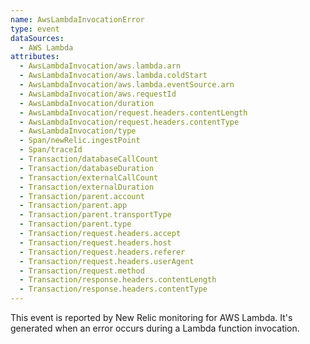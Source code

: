 ```yaml
---
name: AwsLambdaInvocationError
type: event
dataSources:
  - AWS Lambda
attributes:
  - AwsLambdaInvocation/aws.lambda.arn
  - AwsLambdaInvocation/aws.lambda.coldStart
  - AwsLambdaInvocation/aws.lambda.eventSource.arn
  - AwsLambdaInvocation/aws.requestId
  - AwsLambdaInvocation/duration
  - AwsLambdaInvocation/request.headers.contentLength
  - AwsLambdaInvocation/request.headers.contentType
  - AwsLambdaInvocation/type
  - Span/newRelic.ingestPoint
  - Span/traceId
  - Transaction/databaseCallCount
  - Transaction/databaseDuration
  - Transaction/externalCallCount
  - Transaction/externalDuration
  - Transaction/parent.account
  - Transaction/parent.app
  - Transaction/parent.transportType
  - Transaction/parent.type
  - Transaction/request.headers.accept
  - Transaction/request.headers.host
  - Transaction/request.headers.referer
  - Transaction/request.headers.userAgent
  - Transaction/request.method
  - Transaction/response.headers.contentLength
  - Transaction/response.headers.contentType
---
```


This event is reported by New Relic monitoring for AWS Lambda. It's generated when an error occurs during a Lambda function invocation.